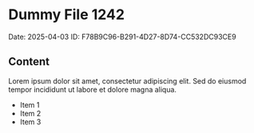 # Dummy File 1242

Date: 2025-04-03
ID: F78B9C96-B291-4D27-8D74-CC532DC93CE9

## Content

Lorem ipsum dolor sit amet, consectetur adipiscing elit.
Sed do eiusmod tempor incididunt ut labore et dolore magna aliqua.

* Item 1
* Item 2
* Item 3
